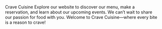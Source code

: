 Crave Cuisine 
Explore our website to discover our menu, make a reservation, and learn about our upcoming events. We can’t wait to share our passion for food with you. Welcome to Crave Cuisine—where every bite is a reason to crave!

